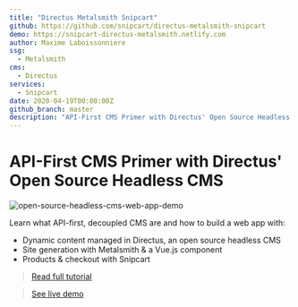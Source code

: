 ```yaml
---
title: "Directus Metalsmith Snipcart"
github: https://github.com/snipcart/directus-metalsmith-snipcart
demo: https://snipcart-directus-metalsmith.netlify.com
author: Maxime Laboissonniere
ssg:
  - Metalsmith
cms:
  - Directus
services:
  - Snipcart
date: 2020-04-19T00:00:00Z
github_branch: master
description: "API-First CMS Primer with Directus' Open Source Headless CMS"
---
```


# API-First CMS Primer with Directus' Open Source Headless CMS

![open-source-headless-cms-web-app-demo](https://snipcart.com/media/10158/open-source-headless-cms-web-app-demo.png)

Learn what API-first, decoupled CMS are and how to build a web app with:

+ Dynamic content managed in Directus, an open source headless CMS
+ Site generation with Metalsmith & a Vue.js component
+ Products & checkout with Snipcart

> [Read full tutorial](https://snipcart.com/blog/intro-api-first-headless-cms-directus)

> [See live demo](http://snipcart-directus-metalsmith.netlify.com/)
